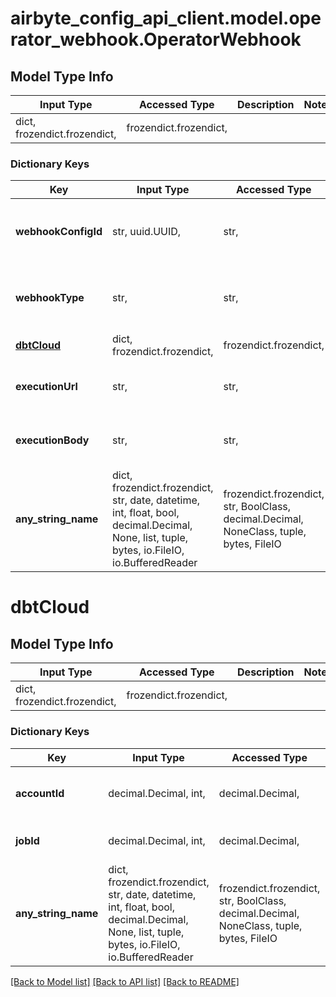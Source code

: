 # airbyte_config_api_client.model.operator_webhook.OperatorWebhook

## Model Type Info
Input Type | Accessed Type | Description | Notes
------------ | ------------- | ------------- | -------------
dict, frozendict.frozendict,  | frozendict.frozendict,  |  | 

### Dictionary Keys
Key | Input Type | Accessed Type | Description | Notes
------------ | ------------- | ------------- | ------------- | -------------
**webhookConfigId** | str, uuid.UUID,  | str,  | The id of the webhook configs to use from the workspace. | [optional] value must be a uuid
**webhookType** | str,  | str,  |  | [optional] must be one of ["dbtCloud", ] 
**[dbtCloud](#dbtCloud)** | dict, frozendict.frozendict,  | frozendict.frozendict,  |  | [optional] 
**executionUrl** | str,  | str,  | DEPRECATED. Populate dbtCloud instead. | [optional] 
**executionBody** | str,  | str,  | DEPRECATED. Populate dbtCloud instead. | [optional] 
**any_string_name** | dict, frozendict.frozendict, str, date, datetime, int, float, bool, decimal.Decimal, None, list, tuple, bytes, io.FileIO, io.BufferedReader | frozendict.frozendict, str, BoolClass, decimal.Decimal, NoneClass, tuple, bytes, FileIO | any string name can be used but the value must be the correct type | [optional]

# dbtCloud

## Model Type Info
Input Type | Accessed Type | Description | Notes
------------ | ------------- | ------------- | -------------
dict, frozendict.frozendict,  | frozendict.frozendict,  |  | 

### Dictionary Keys
Key | Input Type | Accessed Type | Description | Notes
------------ | ------------- | ------------- | ------------- | -------------
**accountId** | decimal.Decimal, int,  | decimal.Decimal,  | The account id associated with the job | 
**jobId** | decimal.Decimal, int,  | decimal.Decimal,  | The job id associated with the job | 
**any_string_name** | dict, frozendict.frozendict, str, date, datetime, int, float, bool, decimal.Decimal, None, list, tuple, bytes, io.FileIO, io.BufferedReader | frozendict.frozendict, str, BoolClass, decimal.Decimal, NoneClass, tuple, bytes, FileIO | any string name can be used but the value must be the correct type | [optional]

[[Back to Model list]](../../README.md#documentation-for-models) [[Back to API list]](../../README.md#documentation-for-api-endpoints) [[Back to README]](../../README.md)

